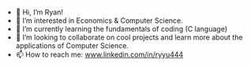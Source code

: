- 👋 Hi, I’m Ryan!
- 👀 I’m interested in Economics & Computer Science.
- 🌱 I’m currently learning the fundamentals of coding (C language)
- 💞️ I’m looking to collaborate on cool projects and learn more about the applications of Computer Science.
- 📫 How to reach me: www.linkedin.com/in/ryyu444

